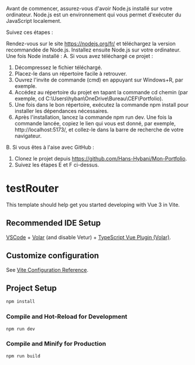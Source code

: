 Avant de commencer, assurez-vous d'avoir Node.js installé sur votre ordinateur. Node.js est un environnement qui vous permet d'exécuter du JavaScript localement.

Suivez ces étapes :

Rendez-vous sur le site https://nodejs.org/fr/ et téléchargez la version recommandée de Node.js. Installez ensuite Node.js sur votre ordinateur.
Une fois Node installé :
A. Si vous avez téléchargé ce projet :
1. Décompressez le fichier téléchargé.
2. Placez-le dans un répertoire facile à retrouver.
3. Ouvrez l'invite de commande (cmd) en appuyant sur Windows+R, par exemple.
4. Accédez au répertoire du projet en tapant la commande cd chemin (par exemple, cd C:\Users\hyban\OneDrive\Bureau\CEF\Portfolio).
5. Une fois dans le bon répertoire, exécutez la commande npm install pour installer les dépendances nécessaires.
6. Après l'installation, lancez la commande npm run dev. Une fois la commande lancée, copiez le lien qui vous est donné, par exemple, http://localhost:5173/, et collez-le dans la barre de recherche de votre navigateur.

B. Si vous êtes à l'aise avec GitHub :
1. Clonez le projet depuis https://github.com/Hans-Hybani/Mon-Portfolio.
2. Suivez les étapes E et F ci-dessus.

# testRouter

This template should help get you started developing with Vue 3 in Vite.

## Recommended IDE Setup

[VSCode](https://code.visualstudio.com/) + [Volar](https://marketplace.visualstudio.com/items?itemName=Vue.volar) (and disable Vetur) + [TypeScript Vue Plugin (Volar)](https://marketplace.visualstudio.com/items?itemName=Vue.vscode-typescript-vue-plugin).

## Customize configuration

See [Vite Configuration Reference](https://vitejs.dev/config/).

## Project Setup

```sh
npm install
```

### Compile and Hot-Reload for Development

```sh
npm run dev
```

### Compile and Minify for Production

```sh
npm run build
```
